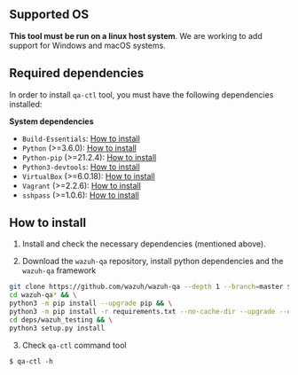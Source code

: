## Supported OS

**This tool must be run on a linux host system**. We are working to add support for Windows and macOS systems.


## Required dependencies

In order to install `qa-ctl` tool, you must have the following dependencies installed:

**System dependencies**

- `Build-Essentials`: [How to install](https://howtoprogram.xyz/2016/06/28/install-build-essentials-for-centos-rhel-and-ubuntu/)
- `Python` (>=3.6.0): [How to install](https://docs.python-guide.org/starting/install3/linux/)
- `Python-pip` (>=21.2.4): [How to install](https://www.tecmint.com/install-pip-in-linux/)
- `Python3-devtools`: [How to install](https://py-generic-project.readthedocs.io/en/latest/installing.html)
- `VirtualBox` (>=6.0.18): [How to install](https://www.virtualbox.org/wiki/Linux_Downloads)
- `Vagrant` (>=2.2.6): [How to install](https://www.vagrantup.com/docs/installation)
- `sshpass` (>=1.0.6): [How to install](https://www.tecmint.com/sshpass-non-interactive-ssh-login-shell-script-ssh-password/)


## How to install

1. Install and check the necessary dependencies (mentioned above).

2. Download the `wazuh-qa` repository, install python dependencies and the `wazuh-qa` framework

```bash
git clone https://github.com/wazuh/wazuh-qa --depth 1 --branch=master $(pwd)/wazuh-qa && \
cd wazuh-qa* && \
python3 -m pip install --upgrade pip && \
python3 -m pip install -r requirements.txt --no-cache-dir --upgrade --only-binary=:cryptography,grpcio: --ignore-installed && \
cd deps/wazuh_testing && \
python3 setup.py install
```

3. Check `qa-ctl` command tool

```
$ qa-ctl -h
```

